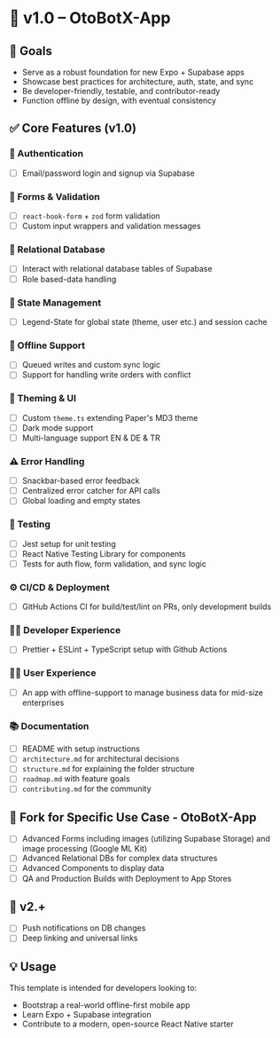 # 🚀 v1.0 – OtoBotX-App

## 🎯 Goals

- Serve as a robust foundation for new Expo + Supabase apps
- Showcase best practices for architecture, auth, state, and sync
- Be developer-friendly, testable, and contributor-ready
- Function offline by design, with eventual consistency

## ✅ Core Features (v1.0)

### 🔐 Authentication

- [ ] Email/password login and signup via Supabase

### 🧾 Forms & Validation

- [ ] `react-hook-form` + `zod` form validation
- [ ] Custom input wrappers and validation messages

### 🧾 Relational Database

- [ ] Interact with relational database tables of Supabase
- [ ] Role based-data handling

### 🧱 State Management

- [ ] Legend-State for global state (theme, user etc.) and session cache

### 📶 Offline Support

- [ ] Queued writes and custom sync logic
- [ ] Support for handling write orders with conflict

### 🎨 Theming & UI

- [ ] Custom `theme.ts` extending Paper's MD3 theme
- [ ] Dark mode support
- [ ] Multi-language support EN & DE & TR

### ⚠️ Error Handling

- [ ] Snackbar-based error feedback
- [ ] Centralized error catcher for API calls
- [ ] Global loading and empty states

### 🔬 Testing

- [ ] Jest setup for unit testing
- [ ] React Native Testing Library for components
- [ ] Tests for auth flow, form validation, and sync logic

### ⚙ CI/CD & Deployment

- [ ] GitHub Actions CI for build/test/lint on PRs, only development builds

### 🧑‍💻 Developer Experience

- [ ] Prettier + ESLint + TypeScript setup with Github Actions

### 🧑‍💻 User Experience

- [ ] An app with offline-support to manage business data for mid-size enterprises

### 📚 Documentation

- [ ] README with setup instructions
- [ ] `architecture.md` for architectural decisions
- [ ] `structure.md` for explaining the folder structure
- [ ] `roadmap.md` with feature goals
- [ ] `contributing.md` for the community

## 🚀 Fork for Specific Use Case - OtoBotX-App

- [ ] Advanced Forms including images (utilizing Supabase Storage) and image processing (Google ML Kit)
- [ ] Advanced Relational DBs for complex data structures
- [ ] Advanced Components to display data
- [ ] QA and Production Builds with Deployment to App Stores

## 🧪 v2.+

- [ ] Push notifications on DB changes
- [ ] Deep linking and universal links

## 💡 Usage

This template is intended for developers looking to:

- Bootstrap a real-world offline-first mobile app
- Learn Expo + Supabase integration
- Contribute to a modern, open-source React Native starter
